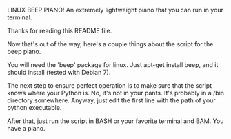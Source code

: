 LINUX BEEP PIANO!
An extremely lightweight piano that you can run in your terminal.

Thanks for reading this README file.

Now that's out of the way, here's a couple things about the script for the beep piano.

You will need the 'beep' package for linux. Just apt-get install beep, and it should install (tested with Debian 7).

The next step to ensure perfect operation is to make sure that the script knows where your Python is. No, it's not in your pants. It's probably in a /bin directory somewhere. Anyway, just edit the first line with the path of your python executable.

After that, just run the script in BASH or your favorite terminal and BAM. You have a piano.
